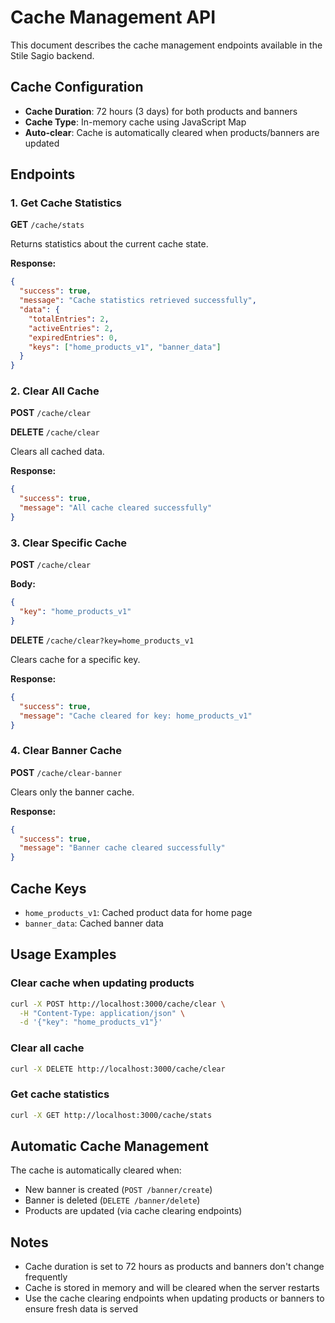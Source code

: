 # Cache Management API

This document describes the cache management endpoints available in the Stile Sagio backend.

## Cache Configuration

- **Cache Duration**: 72 hours (3 days) for both products and banners
- **Cache Type**: In-memory cache using JavaScript Map
- **Auto-clear**: Cache is automatically cleared when products/banners are updated

## Endpoints

### 1. Get Cache Statistics

**GET** `/cache/stats`

Returns statistics about the current cache state.

**Response:**
```json
{
  "success": true,
  "message": "Cache statistics retrieved successfully",
  "data": {
    "totalEntries": 2,
    "activeEntries": 2,
    "expiredEntries": 0,
    "keys": ["home_products_v1", "banner_data"]
  }
}
```

### 2. Clear All Cache

**POST** `/cache/clear`

**DELETE** `/cache/clear`

Clears all cached data.

**Response:**
```json
{
  "success": true,
  "message": "All cache cleared successfully"
}
```

### 3. Clear Specific Cache

**POST** `/cache/clear`

**Body:**
```json
{
  "key": "home_products_v1"
}
```

**DELETE** `/cache/clear?key=home_products_v1`

Clears cache for a specific key.

**Response:**
```json
{
  "success": true,
  "message": "Cache cleared for key: home_products_v1"
}
```

### 4. Clear Banner Cache

**POST** `/cache/clear-banner`

Clears only the banner cache.

**Response:**
```json
{
  "success": true,
  "message": "Banner cache cleared successfully"
}
```

## Cache Keys

- `home_products_v1`: Cached product data for home page
- `banner_data`: Cached banner data

## Usage Examples

### Clear cache when updating products
```bash
curl -X POST http://localhost:3000/cache/clear \
  -H "Content-Type: application/json" \
  -d '{"key": "home_products_v1"}'
```

### Clear all cache
```bash
curl -X DELETE http://localhost:3000/cache/clear
```

### Get cache statistics
```bash
curl -X GET http://localhost:3000/cache/stats
```

## Automatic Cache Management

The cache is automatically cleared when:
- New banner is created (`POST /banner/create`)
- Banner is deleted (`DELETE /banner/delete`)
- Products are updated (via cache clearing endpoints)

## Notes

- Cache duration is set to 72 hours as products and banners don't change frequently
- Cache is stored in memory and will be cleared when the server restarts
- Use the cache clearing endpoints when updating products or banners to ensure fresh data is served
